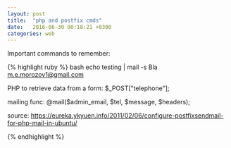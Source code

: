 ```yaml
---
layout: post
title:  "php and postfix cmds"
date:   2016-06-30 00:18:21 +0300
categories: web
---
```


Important commands to remember:

{% highlight ruby %}
bash
echo testing | mail -s Bla m.e.morozov1@gmail.com

PHP
to retrieve data from a form:
\$_POST["telephone"];

mailing func:
@mail($admin_email, $tel, $message, $headers);


source: https://eureka.ykyuen.info/2011/02/06/configure-postfixsendmail-for-php-mail-in-ubuntu/

{% endhighlight %}

